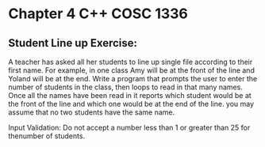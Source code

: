 # Chapter 4 C++ COSC 1336

## Student Line up Exercise:


A teacher has asked all her students to line up single file according to their first name. For example, in one class Amy will be at the front of the line and Yoland will be at the end. Write a program that prompts the user to enter the number of students in the class, then loops to read in that many names. Once all the names have been read in it reports which student would be at the front of the line and which one would be at the end of the line. you may assume that no two students have the same name.

Input Validation: Do not accept a number less than 1 or greater than 25 for thenumber of students. 
